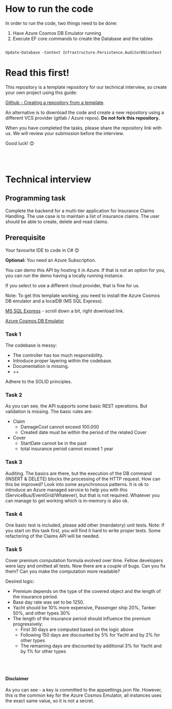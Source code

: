 # How to run the code

In order to run the code, two things need to be done:

1. Have Azure Cosmos DB Emulator running
2. Execute EF core commands to create the Database and the tables

```

Update-Database -Context Infrastructure.Persistence.AuditorDbContext

```

# Read this first!
This repository is a template repository for our technical interview, so create your own project using this guide:

[Github - Creating a repository from a template](https://docs.github.com/en/repositories/creating-and-managing-repositories/creating-a-repository-from-a-template).

An alternative is to download the code and create a new repository using a different VCS provider (gitlab / Azure repos). **Do not fork this repository.**

When you have completed the tasks, please share the repository link with us. We will review your submission before the interview.

Good luck! 😊

<br />
<br />

# Technical interview

## Programming task
Complete the backend for a multi-tier application for Insurance Claims Handling.
The use case is to maintain a list of insurance claims. The user should be able to create, delete and read claims.

## Prerequisite
Your favourite IDE to code in C# 😊

**Optional:** You need an Azure Subscription. 

You can demo this API by hosting it in Azure. If that is not an option for you, you can run the demo having a locally running instance.

If you select to use a different cloud provider, that is fine for us. 

Note: To get this template working, you need to install the Azure Cosmos DB emulator and a localDB (MS SQL Express).

[MS SQL Express](https://www.microsoft.com/en-us/sql-server/sql-server-downloads) - scroll down a bit, right download link.

[Azure Cosmos DB Emulator](https://docs.microsoft.com/en-us/azure/cosmos-db/local-emulator?tabs=ssl-netstd21)

### Task 1
The codebase is messy:
* The controller has too much responsibility. 
* Introduce proper layering within the codebase. 
* Documentation is missing.
* ++

Adhere to the SOLID principles.

### Task 2
As you can see, the API supports some basic REST operations. But validation is missing. The basic rules are:

* Claim
  * DamageCost cannot exceed 100.000
  * Created date must be within the period of the related Cover
* Cover
  * StartDate cannot be in the past
  * total insurance period cannot exceed 1 year

### Task 3
Auditing. The basics are there, but the execution of the DB command (INSERT & DELETE) blocks the processing of the HTTP request. How can this be improved? Look into some asynchronous patterns. It is ok to introduce an Azure managed service to help you with this (ServiceBus/EventGrid/Whatever), but that is not required. Whatever you can manage to get working which is in-memory is also ok.

### Task 4
One basic test is included, please add other (mandatory) unit tests. Note: If you start on this task first, you will find it hard to write proper tests. Some refactoring of the Claims API will be needed. 

### Task 5
Cover premium computation formula evolved over time. Fellow developers were lazy and omitted all tests. Now there are a couple of bugs. Can you fix them? Can you make the computation more readable?

Desired logic: 
* Premium depends on the type of the covered object and the length of the insurance period. 
* Base day rate was set to be 1250.
* Yacht should be 10% more expensive, Passenger ship 20%, Tanker 50%, and other types 30%
* The length of the insurance period should influence the premium progressively:
  * First 30 days are computed based on the logic above
  * Following 150 days are discounted by 5% for Yacht and by 2% for other types
  * The remaining days are discounted by additional 3% for Yacht and by 1% for other types

<br><br>

#### **Disclaimer**
As you can see - a key is committed to the appsettings.json file. However, this is the common key for the Azure Cosmos Emulator, all instances uses the exact same value, so it is not a secret.



